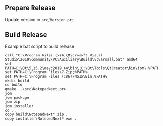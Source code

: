 ## Prepare Release

Update version in `src/Version.pri`

## Build Release
Example bat script to build release

```
call "C:\Program Files (x86)\Microsoft Visual Studio\2019\Community\VC\Auxiliary\Build\vcvarsall.bat" amd64
set PATH=C:\Qt\5.15.2\msvc2019_64\bin\;C:\Qt\Tools\QtCreator\bin\jom\;%PATH%
set PATH=C:\Program Files\7-Zip;%PATH%
set PATH=C:\Program Files (x86)\NSIS\Bin;%PATH%
mkdir build
cd build
qmake ..\src\NotepadNext.pro
jom
jom package
jom zip
jom installer
cd ..
copy build\NotepadNext*.zip .
copy installer\NotepadNext*.exe .
```